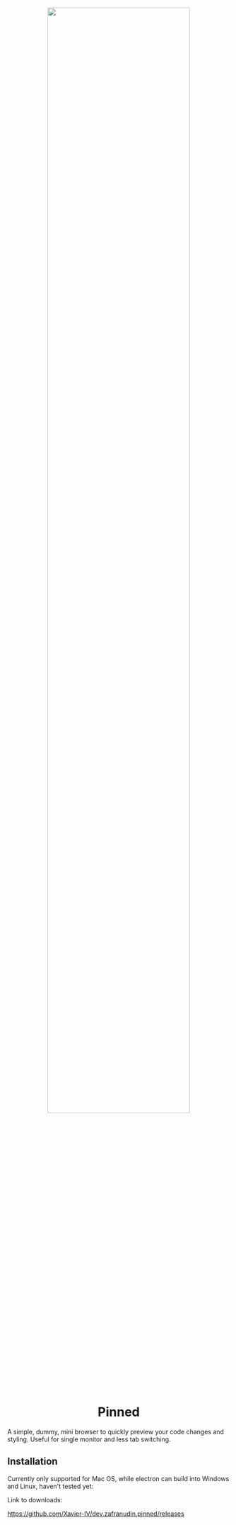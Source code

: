 

<h1 align="center">
  <img src="https://github.com/user-attachments/assets/f8d563de-7414-44fc-b45c-b4ecf29e5deb" width="80%" />

  <br/>
  <br/>
  <strong>Pinned</strong>
</h1>

A simple, dummy, mini browser to quickly preview your code changes and styling. Useful for single monitor and less tab switching.


## Installation

Currently only supported for Mac OS, while electron can build into Windows and Linux, haven't tested yet:

Link to downloads:

https://github.com/Xavier-IV/dev.zafranudin.pinned/releases

